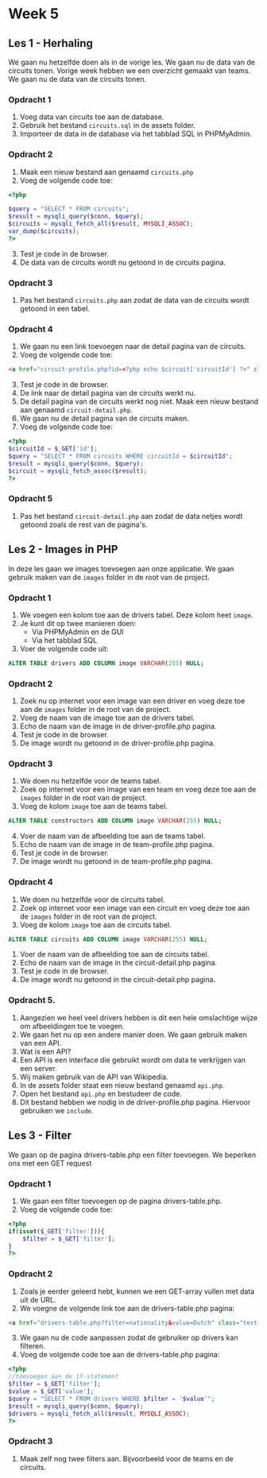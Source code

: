 # Week 5

## Les 1 - Herhaling

We gaan nu hetzelfde doen als in de vorige les. We gaan nu de data van de circuits tonen. Vorige week hebben we een overzicht gemaakt van teams. We gaan nu de data van de circuits tonen.

### Opdracht 1

1. Voeg data van circuits toe aan de database.
2. Gebruik het bestand `circuits.sql` in de assets folder.
3. Importeer de data in de database via het tabblad SQL in PHPMyAdmin.

### Opdracht 2

1. Maak een nieuw bestand aan genaamd `circuits.php`
2. Voeg de volgende code toe:
```php
<?php

$query = "SELECT * FROM circuits";
$result = mysqli_query($conn, $query);
$circuits = mysqli_fetch_all($result, MYSQLI_ASSOC);
var_dump($circuits);
?>
```
3. Test je code in de browser.
4. De data van de circuits wordt nu getoond in de circuits pagina.

### Opdracht 3

1. Pas het bestand `circuits.php` aan zodat de data van de circuits wordt getoond in een tabel.

### Opdracht 4
1. We gaan nu een link toevoegen naar de detail pagina van de circuits.
2. Voeg de volgende code toe:
```html
<a href="circuit-profile.php?id=<?php echo $circuit['circuitId'] ?>" class="text-blue-500 hover:underline">View Profile</a>
```
3. Test je code in de browser.
4. De link naar de detail pagina van de circuits werkt nu.
5. De detail pagina van de circuits werkt nog niet. Maak een nieuw bestand aan genaamd `circuit-detail.php`.
6. We gaan nu de detail pagina van de circuits maken.
7. Voeg de volgende code toe:
```php
<?php
$circuitId = $_GET['id'];
$query = "SELECT * FROM circuits WHERE circuitId = $circuitId";
$result = mysqli_query($conn, $query);
$circuit = mysqli_fetch_assoc($result);
?>
```

### Opdracht 5

1. Pas het bestand `circuit-detail.php` aan zodat de data netjes wordt getoond zoals de rest van de pagina's.


## Les 2 - Images in PHP

In deze les gaan we images toevoegen aan onze applicatie.
We gaan gebruik maken van de `images` folder in de root van de project.

### Opdracht 1

1. We voegen een kolom toe aan de drivers tabel. Deze kolom heet `image`.
2. Je kunt dit op twee manieren doen:
    - Via PHPMyAdmin en de GUI
    - Via het tabblad SQL
3. Voer de volgende code uit:
```sql
ALTER TABLE drivers ADD COLUMN image VARCHAR(255) NULL;
```

### Opdracht 2

1. Zoek nu op internet voor een image van een driver en voeg deze toe aan de `images` folder in de root van de project.
2. Voeg de naam van de image toe aan de drivers tabel.
3. Echo de naam van de image in de driver-profile.php pagina.
4. Test je code in de browser.
5. De image wordt nu getoond in de driver-profile.php pagina.

### Opdracht 3

1. We doen nu hetzelfde voor de teams tabel.
2. Zoek op internet voor een image van een team en voeg deze toe aan de `images` folder in de root van de project.
3. Voeg de kolom `image` toe aan de teams tabel.
```sql
ALTER TABLE constructors ADD COLUMN image VARCHAR(255) NULL;
```
4. Voer de naam van de afbeelding toe aan de teams tabel.
5. Echo de naam van de image in de team-profile.php pagina.
6. Test je code in de browser.
7. De image wordt nu getoond in de team-profile.php pagina.

### Opdracht 4

1. We doen nu hetzelfde voor de circuits tabel.
2. Zoek op internet voor een image van een circuit en voeg deze toe aan de `images` folder in de root van de project.
3. Voeg de kolom `image` toe aan de circuits tabel.
```sql
ALTER TABLE circuits ADD COLUMN image VARCHAR(255) NULL;
```
1. Voer de naam van de afbeelding toe aan de circuits tabel.
2. Echo de naam van de image in the circuit-detail.php pagina.
3. Test je code in de browser.
4. De image wordt nu getoond in the circuit-detail.php pagina.

### Opdracht 5.

1. Aangezien we heel veel drivers hebben is dit een hele omslachtige wijze om afbeeldingen toe te voegen.
2. We gaan het nu op een andere manier doen. We gaan gebruik maken van een API.
3. Wat is een API?
4. Een API is een interface die gebruikt wordt om data te verkrijgen van een server.
5. Wij maken gebruik van de API van Wikipedia.
6. In de assets folder staat een nieuw bestand genaamd `api.php`.
7. Open het bestand `api.php` en bestudeer de code.
8. Dit bestand hebben we nodig in de driver-profile.php pagina. Hiervoor gebruiken we `include`.

## Les 3 - Filter

We gaan op de pagina drivers-table.php een filter toevoegen. We beperken ons met een GET request

### Opdracht 1

1. We gaan een filter toevoegen op de pagina drivers-table.php.
2. Voeg de volgende code toe:
```php
<?php
if(isset($_GET['filter'])){
    $filter = $_GET['filter'];
}
?>
```

### Opdracht 2

1. Zoals je eerder geleerd hebt, kunnen we een GET-array vullen met data uit de URL.
2. We voegne de volgende link toe aan de drivers-table.php pagina:
```html
<a href="drivers-table.php?filter=nationality&value=Dutch" class="text-blue-500 hover:underline">Dutch</a>
```
3. We gaan nu de code aanpassen zodat de gebruiker op drivers kan filteren.
4. Voeg de volgende code toe aan de drivers-table.php pagina:
```php
<?php
//toevoegen aan de if-statement
$filter = $_GET['filter'];
$value = $_GET['value'];
$query = "SELECT * FROM drivers WHERE $filter = '$value'";
$result = mysqli_query($conn, $query);
$drivers = mysqli_fetch_all($result, MYSQLI_ASSOC);
?>
```

### Opdracht 3

1. Maak zelf nog twee filters aan. Bijvoorbeeld voor de teams en de circuits.


